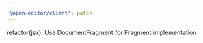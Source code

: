 ```yaml
---
'@open-editor/client': patch
---
```


refactor(jsx): Use DocumentFragment for Fragment implementation
